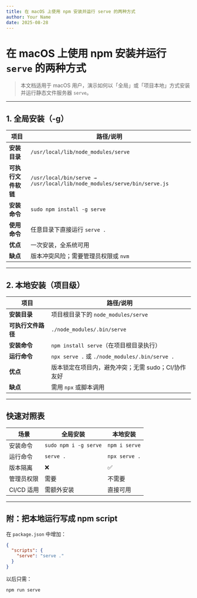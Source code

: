 ```yaml
---
title: 在 macOS 上使用 npm 安装并运行 serve 的两种方式
author: Your Name
date: 2025-08-28
---
```


# 在 macOS 上使用 npm 安装并运行 `serve` 的两种方式

> 本文档适用于 macOS 用户，演示如何以「全局」或「项目本地」方式安装并运行静态文件服务器 `serve`。

---

## 1. 全局安装（-g）

| 项目 | 路径/说明 |
|------|-----------|
| **安装目录** | `/usr/local/lib/node_modules/serve` |
| **可执行文件软链** | `/usr/local/bin/serve → /usr/local/lib/node_modules/serve/bin/serve.js` |
| **安装命令** | `sudo npm install -g serve` |
| **使用命令** | 任意目录下直接运行 `serve .` |
| **优点** | 一次安装，全系统可用 |
| **缺点** | 版本冲突风险；需要管理员权限或 `nvm` |

---

## 2. 本地安装（项目级）

| 项目 | 路径/说明 |
|------|-----------|
| **安装目录** | 项目根目录下的 `node_modules/serve` |
| **可执行文件路径** | `./node_modules/.bin/serve` |
| **安装命令** | `npm install serve`（在项目根目录执行） |
| **运行命令** | `npx serve .` 或 `./node_modules/.bin/serve .` |
| **优点** | 版本锁定在项目内，避免冲突；无需 sudo；CI/协作友好 |
| **缺点** | 需用 `npx` 或脚本调用 |

---

## 快速对照表

| 场景 | 全局安装 | 本地安装 |
|------|----------|----------|
| 安装命令 | `sudo npm i -g serve` | `npm i serve` |
| 运行命令 | `serve .` | `npx serve .` |
| 版本隔离 | ❌ | ✅ |
| 管理员权限 | 需要 | 不需要 |
| CI/CD 适用 | 需额外安装 | 直接可用 |

---

## 附：把本地运行写成 npm script

在 `package.json` 中增加：

```json
{
  "scripts": {
    "serve": "serve ."
  }
}
```

以后只需：
```bash
npm run serve
```
